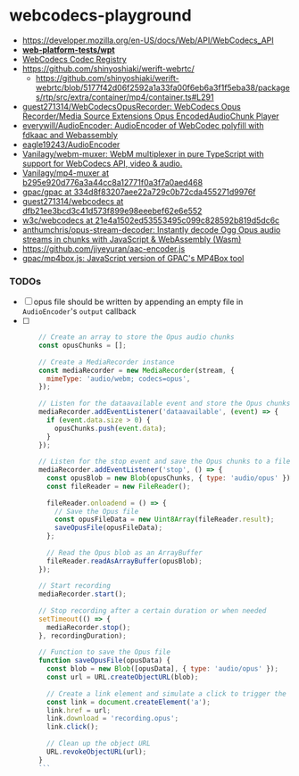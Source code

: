 webcodecs-playground
====================
- https://developer.mozilla.org/en-US/docs/Web/API/WebCodecs_API
- [**web-platform-tests/wpt**](https://github.com/web-platform-tests/wpt/)
- [WebCodecs Codec Registry](https://www.w3.org/TR/webcodecs-codec-registry/#audio-codec-registry)
- https://github.com/shinyoshiaki/werift-webrtc/
  - https://github.com/shinyoshiaki/werift-webrtc/blob/5177f42d06f2592a1a33fa00f6eb6a3f1f5eba38/packages/rtp/src/extra/container/mp4/container.ts#L291
- [guest271314/WebCodecsOpusRecorder: WebCodecs Opus Recorder/Media Source Extensions Opus EncodedAudioChunk Player](https://github.com/guest271314/WebCodecsOpusRecorder)
- [everywill/AudioEncoder: AudioEncoder of WebCodec polyfill with fdkaac and Webassembly](https://github.com/everywill/AudioEncoder)
- [eagle19243/AudioEncoder](https://github.com/eagle19243/AudioEncoder)
- [Vanilagy/webm-muxer: WebM multiplexer in pure TypeScript with support for WebCodecs API, video & audio.](https://github.com/Vanilagy/webm-muxer)
- [Vanilagy/mp4-muxer at b295e920d776a3a44cc8a12771f0a3f7a0aed468](https://github.com/Vanilagy/mp4-muxer/tree/b295e920d776a3a44cc8a12771f0a3f7a0aed468)
- [gpac/gpac at 334d8f83207aee22a729c0b72cda455271d9976f](https://github.com/gpac/gpac/tree/334d8f83207aee22a729c0b72cda455271d9976f)
- [guest271314/webcodecs at dfb21ee3bcd3c41d573f899e98eeebef62e6e552](https://github.com/guest271314/webcodecs/tree/dfb21ee3bcd3c41d573f899e98eeebef62e6e552)
- [w3c/webcodecs at 21e4a1502ed53553495c099c828592b819d5dc6c](https://github.com/w3c/webcodecs/tree/21e4a1502ed53553495c099c828592b819d5dc6c)
- [anthumchris/opus-stream-decoder: Instantly decode Ogg Opus audio streams in chunks with JavaScript & WebAssembly (Wasm)](https://github.com/anthumchris/opus-stream-decoder)
- https://github.com/jiyeyuran/aac-encoder.js
- [gpac/mp4box.js: JavaScript version of GPAC's MP4Box tool](https://github.com/gpac/mp4box.js/)
### TODOs
- [ ] opus file should be written by appending an empty file in `AudioEncoder`'s `output` callback
- [ ] ```js
      // Create an array to store the Opus audio chunks
      const opusChunks = [];
      
      // Create a MediaRecorder instance
      const mediaRecorder = new MediaRecorder(stream, {
        mimeType: 'audio/webm; codecs=opus',
      });
      
      // Listen for the dataavailable event and store the Opus chunks
      mediaRecorder.addEventListener('dataavailable', (event) => {
        if (event.data.size > 0) {
          opusChunks.push(event.data);
        }
      });
      
      // Listen for the stop event and save the Opus chunks to a file
      mediaRecorder.addEventListener('stop', () => {
        const opusBlob = new Blob(opusChunks, { type: 'audio/opus' });
        const fileReader = new FileReader();
      
        fileReader.onloadend = () => {
          // Save the Opus file
          const opusFileData = new Uint8Array(fileReader.result);
          saveOpusFile(opusFileData);
        };
      
        // Read the Opus blob as an ArrayBuffer
        fileReader.readAsArrayBuffer(opusBlob);
      });
      
      // Start recording
      mediaRecorder.start();
      
      // Stop recording after a certain duration or when needed
      setTimeout(() => {
        mediaRecorder.stop();
      }, recordingDuration);
      
      // Function to save the Opus file
      function saveOpusFile(opusData) {
        const blob = new Blob([opusData], { type: 'audio/opus' });
        const url = URL.createObjectURL(blob);
      
        // Create a link element and simulate a click to trigger the download
        const link = document.createElement('a');
        link.href = url;
        link.download = 'recording.opus';
        link.click();
      
        // Clean up the object URL
        URL.revokeObjectURL(url);
      }
      ```

